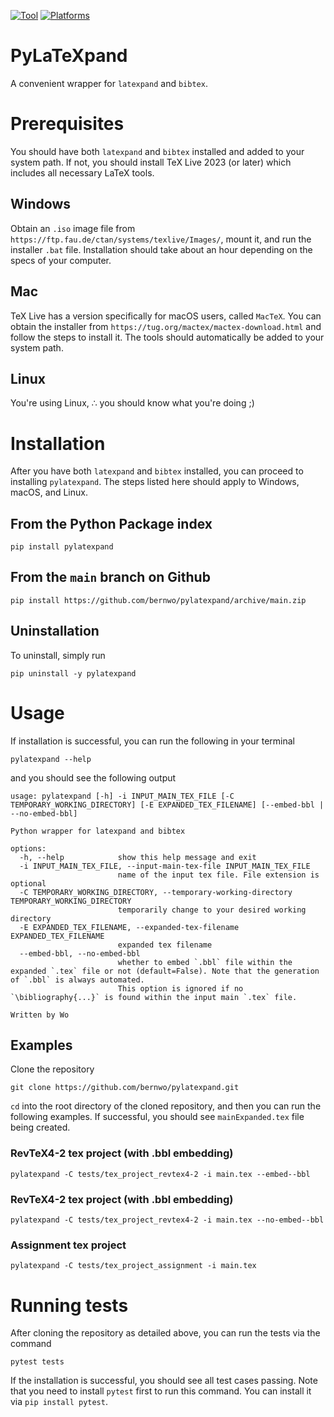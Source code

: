 [![Tool](https://img.shields.io/badge/Made%20with-Python-1C72C5?logo=python)](https://python.org)
[![Platforms](https://img.shields.io/badge/Platform-Windows/MacOS/Linux-crimson)](https://github.com/bernwo/pylatexpand)

# PyLaTeXpand

A convenient wrapper for `latexpand` and `bibtex`.

# Prerequisites

You should have both `latexpand` and `bibtex` installed and added to your system path. If not, you should install TeX Live 2023 (or later) which includes all necessary LaTeX tools.

## Windows

Obtain an `.iso` image file from `https://ftp.fau.de/ctan/systems/texlive/Images/`, mount it, and run the installer `.bat` file. Installation should take about an hour depending on the specs of your computer.

## Mac

TeX Live has a version specifically for macOS users, called `MacTeX`. You can obtain the installer from `https://tug.org/mactex/mactex-download.html` and follow the steps to install it. The tools should automatically be added to your system path.

## Linux

You're using Linux, ∴ you should know what you're doing ;)

# Installation

After you have both `latexpand` and `bibtex` installed, you can proceed to installing `pylatexpand`. The steps listed here should apply to Windows, macOS, and Linux.

## From the Python Package index

```shell
pip install pylatexpand
```

## From the `main` branch on Github

```shell
pip install https://github.com/bernwo/pylatexpand/archive/main.zip
```

## Uninstallation

To uninstall, simply run

```shell
pip uninstall -y pylatexpand
```

# Usage

If installation is successful, you can run the following in your terminal

```shell
pylatexpand --help
```

and you should see the following output

```pwsh
usage: pylatexpand [-h] -i INPUT_MAIN_TEX_FILE [-C TEMPORARY_WORKING_DIRECTORY] [-E EXPANDED_TEX_FILENAME] [--embed-bbl | --no-embed-bbl]

Python wrapper for latexpand and bibtex

options:
  -h, --help            show this help message and exit
  -i INPUT_MAIN_TEX_FILE, --input-main-tex-file INPUT_MAIN_TEX_FILE
                        name of the input tex file. File extension is optional
  -C TEMPORARY_WORKING_DIRECTORY, --temporary-working-directory TEMPORARY_WORKING_DIRECTORY
                        temporarily change to your desired working directory
  -E EXPANDED_TEX_FILENAME, --expanded-tex-filename EXPANDED_TEX_FILENAME
                        expanded tex filename
  --embed-bbl, --no-embed-bbl
                        whether to embed `.bbl` file within the expanded `.tex` file or not (default=False). Note that the generation of `.bbl` is always automated.
                        This option is ignored if no `\bibliography{...}` is found within the input main `.tex` file.

Written by Wo
```

## Examples

Clone the repository

```shell
git clone https://github.com/bernwo/pylatexpand.git
```

`cd` into the root directory of the cloned repository, and then you can run the following examples. If successful, you should see `mainExpanded.tex` file being created.

### RevTeX4-2 tex project (with .bbl embedding)

```shell
pylatexpand -C tests/tex_project_revtex4-2 -i main.tex --embed--bbl
```

### RevTeX4-2 tex project (with .bbl embedding)

```shell
pylatexpand -C tests/tex_project_revtex4-2 -i main.tex --no-embed--bbl
```

### Assignment tex project

```shell
pylatexpand -C tests/tex_project_assignment -i main.tex
```

# Running tests

After cloning the repository as detailed above, you can run the tests via the command

```shell
pytest tests
```

If the installation is successful, you should see all test cases passing. Note that you need to install `pytest` first to run this command. You can install it via `pip install pytest`.
